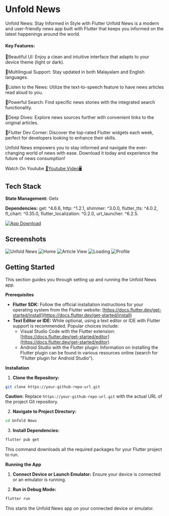 
# Unfold News

Unfold News: Stay Informed in Style with Flutter
Unfold News is a modern and user-friendly news app built with Flutter that keeps you informed on the latest happenings around the world.

#### Key Features:

🚀Beautiful UI: Enjoy a clean and intuitive interface that adapts to your device theme (light or dark).

🚀Multilingual Support: Stay updated in both Malayalam and English languages.

🚀Listen to the News: Utilize the text-to-speech feature to have news articles read aloud to you.

🚀Powerful Search: Find specific news stories with the integrated search functionality.

🚀Deep Dives: Explore news sources further with convenient links to the original articles.

🚀Flutter Dev Corner: Discover the top-rated Flutter widgets each week, perfect for developers looking to enhance their skills.

Unfold News empowers you to stay informed and navigate the ever-changing world of news with ease. Download it today and experience the future of news consumption!

Watch On Youtube <a href="https://youtu.be/ZzDQ7nONW_4
">📲Youtube Video🖥️</a>


## Tech Stack

**State Management:** Getx

**Dependencies:** 
  get: ^4.6.6,
  http: ^1.2.1,
  shimmer: ^3.0.0,
  flutter_tts: ^4.0.2,
  fl_chart: ^0.35.0,
  flutter_localization: ^0.2.0,
  url_launcher: ^6.2.5.

  <a href="https://github.com/Sharathk1999/Unfold-News-/releases/download/1.0.1/Unfold.News.apk"> ![App Download](https://storage.needpix.com/rsynced_images/download-2062197_1280.png) </a>


## Screenshots

![Unfold News](https://github.com/Sharathk1999/Unfold-News-/blob/main/screenshots/News.png)
![Home](https://github.com/Sharathk1999/Unfold-News-/blob/main/screenshots/home.png)
![Article View](https://github.com/Sharathk1999/Unfold-News-/blob/main/screenshots/view_news.jpg)
![Loading ](https://github.com/Sharathk1999/Unfold-News-/blob/main/screenshots/loading_screen.png)
![Profile](https://github.com/Sharathk1999/Unfold-News-/blob/main/screenshots/profile.png)


## Getting Started

This section guides you through setting up and running the Unfold News app.

**Prerequisites**

* **Flutter SDK:** Follow the official installation instructions for your operating system from the Flutter website: [https://docs.flutter.dev/get-started/install](https://docs.flutter.dev/get-started/install)
* **Text Editor or IDE:** While optional, using a text editor or IDE with Flutter support is recommended. Popular choices include:
    * Visual Studio Code with the Flutter extension: [https://docs.flutter.dev/get-started/editor](https://docs.flutter.dev/get-started/editor)
    * Android Studio with the Flutter plugin: Information on installing the Flutter plugin can be found in various resources online (search for "Flutter plugin for Android Studio").

**Installation**

1. **Clone the Repository:**

```bash
git clone https://your-github-repo-url.git
```

**Caution:** Replace `https://your-github-repo-url.git` with the actual URL of the project Git repository.

2. **Navigate to Project Directory:**

```bash
cd Unfold News
```

3. **Install Dependencies:**

```bash
flutter pub get
```

This command downloads all the required packages for your Flutter project to run.

**Running the App**

1. **Connect Device or Launch Emulator:** Ensure your device is connected or an emulator is running.

2. **Run in Debug Mode:**

```bash
flutter run
```

This starts the Unfold News app on your connected device or emulator.
